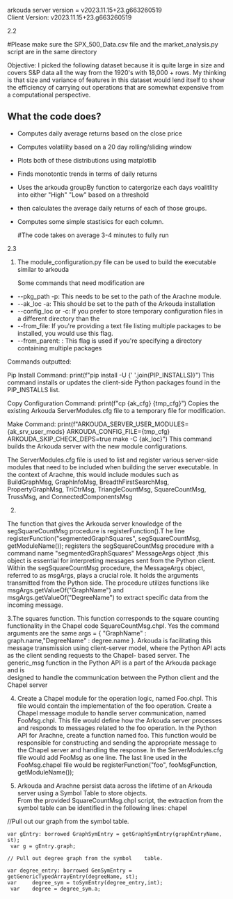 
arkouda server version = v2023.11.15+23.g663260519  
Client Version: v2023.11.15+23.g663260519

2.2

#Please make sure the SPX_500_Data.csv file and the market_analysis.py script are in the same directory

Objective: I picked the following dataset because it is quite large in size and covers S&P data all the way from the 1920's with 18,000 + rows.
My thinking is that size and variance of features in this dataset would lend itself to show the efficiency of carrying out operations that are somewhat
expensive from a computational perspective.

## What the code does?
- Computes daily average returns based on the close price
- Computes volatility based on a 20 day rolling/sliding window
- Plots both of these distributions using matplotlib
- Finds monotontic trends in terms of daily returns
- Uses the arkouda groupBy function to catergorize each days voalitlity into either "High" "Low" based on a threshold
- then calculates the average daily returns of each of those groups.
- Computes some simple stastisics for each column.

  #The code takes on average 3-4 minutes to fully run


2.3
1. The module_configuration.py file can be used to build the executable similar to arkouda

    Some commands that need modification are 
* --pkg_path -p: This needs to be set to the path of the Arachne module.
* --ak_loc  -a: This should be set to the path of the Arkouda installation
*  --config_loc or -c: If you prefer to store temporary configuration files in a different directory than the 
* --from_file: If you're providing a text file listing multiple packages to be installed, you would use this flag.  
* --from_parent: : This flag is used if you're specifying a directory containing multiple packages

Commands outputted:

Pip Install Command:
print(f"pip install -U {' '.join(PIP_INSTALLS)}")
This command installs or updates the client-side Python packages found in the PIP_INSTALLS list.

Copy Configuration Command:
print(f"cp {ak_cfg} {tmp_cfg}")
Copies the existing Arkouda ServerModules.cfg file to a temporary file for modification.

Make Command:
print(f"ARKOUDA_SERVER_USER_MODULES={ak_srv_user_mods} ARKOUDA_CONFIG_FILE={tmp_cfg} ARKOUDA_SKIP_CHECK_DEPS=true make -C {ak_loc}")
This command builds the Arkouda server with the new module configurations. 



The ServerModules.cfg file  is used to list and register various server-side modules that need 
to be included when building the server executable. In the context of Arachne, this 
would include modules such as BuildGraphMsg, GraphInfoMsg, BreadthFirstSearchMsg, PropertyGraphMsg, 
TriCtrMsg, TriangleCountMsg, SquareCountMsg, TrussMsg, and ConnectedComponentsMsg


2.
The function that gives the Arkouda server knowledge of the segSquareCountMsg procedure is
registerFunction().T he line registerFunction("segmentedGraphSquares", segSquareCountMsg,
getModuleName()); registers the segSquareCountMsg procedure with a command name 	"segmentedGraphSquares"
MessageArgs object ,this object is essential for interpreting messages sent from the Python client.
Within the segSquareCountMsg procedure, the MessageArgs object, referred to as msgArgs, plays a
crucial role. It holds the arguments transmitted from the Python side. The procedure utilizes functions
like msgArgs.getValueOf("GraphName") and msgArgs.getValueOf("DegreeName") to extract specific data from the incoming message.

3.The squares function. This function corresponds to the square counting functionality in the Chapel code 
SquareCountMsg.chpl.  Yes the command arguments are the same args = { "GraphName" : graph.name,"DegreeName" : degree.name }. 
Arkouda is facilitating this message transmission 	using client-server model, where the Python API acts as the client 
sending requests to the Chapel-	based server. The generic_msg function in the Python API is a part of the Arkouda package and is 		
designed to handle the communication between the Python client and the Chapel server

4. Create a Chapel module for the operation logic, named Foo.chpl. 
This file would contain the implementation of the foo operation. 
Create a Chapel message module to handle server communication, 
named FooMsg.chpl. This file would define how the Arkouda server processes 
and responds to messages related to the foo operation. In the Python API for Arachne, create a function named foo. 
This function would be responsible for constructing and sending the appropriate message to the Chapel server and 
handling the response. In the ServerModules.cfg file would add FooMsg as one line. The last line used in the FooMsg.chapel 
file would be registerFunction("foo", fooMsgFunction, getModuleName());

5. Arkouda and Arachne persist data across the lifetime of an Arkouda server using a Symbol Table to store objects.  
	 From the provided SquareCountMsg.chpl script, the extraction from the symbol table can be 	identified in the following lines:
	chapel
	
  //Pull out our graph from the symbol table. 

	var gEntry: borrowed GraphSymEntry = getGraphSymEntry(graphEntryName, st);
	 var g = gEntry.graph; 

	// Pull out degree graph from the symbol 	table. 

	var degree_entry: borrowed GenSymEntry = getGenericTypedArrayEntry(degreeName, st); 
	var 	degree_sym = toSymEntry(degree_entry,int);
	 var 	degree = degree_sym.a;





  
